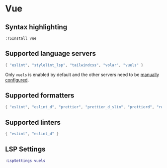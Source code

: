 # Vue

## Syntax highlighting

```vim
:TSInstall vue
```

## Supported language servers

```lua
{ "eslint", "stylelint_lsp", "tailwindcss", "volar", "vuels" }
```

Only `vuels` is enabled by default and the other servers need to be [manually configured](/configuration/language-features/language-servers.md#manually-configured-servers).

## Supported formatters

```lua
{ "eslint", "eslint_d", "prettier", "prettier_d_slim", "prettierd", "rustywind" }
```

## Supported linters

```lua
{ "eslint", "eslint_d" }
```

## LSP Settings

```lua
:LspSettings vuels
```

